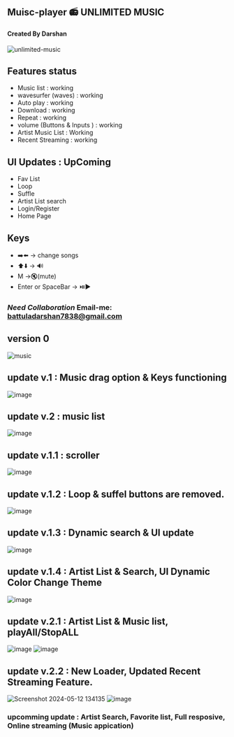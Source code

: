 ## Muisc-player 📻 UNLIMITED MUSIC
#### Created By Darshan
![unlimited-music](https://github.com/darshan1005/Mini-Music-player/assets/114302987/31f78077-50e7-4617-9901-3553c75e2977)

## Features status
- Music list : working
- wavesurfer (waves) : working
- Auto play : working
- Download : working
- Repeat : working
- volume (Buttons & Inputs ) : working
- Artist Music List : Working
- Recent Streaming : working

## UI Updates : UpComing
- Fav List 
- Loop 
- Suffle
- Artist List search
- Login/Register
- Home Page

## Keys
- ➡️⬅️ -> change songs
- ⬆️⬇️ -> 🔊
- M ->🔇(mute)
- Enter or SpaceBar -> ⏯️▶️

### *Need Collaboration* Email-me: battuladarshan7838@gmail.com
## version 0 
![music](https://github.com/darshan1005/Mini-Music-player/assets/114302987/a1b229b7-f829-49df-ba7b-0cb6aa411bd6)
## update v.1 : Music drag option & Keys functioning
![image](https://github.com/darshan1005/Mini-Music-player/assets/114302987/ad3a7f90-1495-450d-b9d7-0355d4ab3ab1)
## update v.2 : music list 
![image](https://github.com/darshan1005/Mini-Music-player/assets/114302987/b3172c85-68cd-4c41-8410-767e7f2a25a1)
## update v.1.1 : scroller
![image](https://github.com/darshan1005/Mini-Music-player/assets/114302987/07e1a152-06dc-4d8d-9017-63ed0141336d)
## update v.1.2 : Loop & suffel buttons are removed.
![image](https://github.com/darshan1005/Mini-Music-player/assets/114302987/3567a60d-cbfd-45df-8537-9dd14c2adb13)
## update v.1.3 : Dynamic search & UI update
![image](https://github.com/darshan1005/Mini-Music-player/assets/114302987/58b10860-c433-4bcd-b703-0c7f68d3d8ed)
## update v.1.4 : Artist List & Search, UI Dynamic Color Change Theme
![image](https://github.com/darshan1005/Mini-Music-player/assets/114302987/f9bf5096-93a9-46b4-a5b8-dcfaf686bb1c)
## update v.2.1 : Artist List & Music list, playAll/StopALL
![image](https://github.com/darshan1005/Mini-Music-player/assets/114302987/9df7873f-0881-4927-b7fc-fd24df43aa70)
![image](https://github.com/darshan1005/Mini-Music-player/assets/114302987/38393940-8242-4941-b7f5-1589ebbc17e2)
## update v.2.2 : New Loader, Updated Recent Streaming Feature.
![Screenshot 2024-05-12 134135](https://github.com/darshan1005/Mini-Music-player/assets/114302987/4d3d76ad-3e6b-4d5b-a1c7-79f14e8a433a)
![image](https://github.com/darshan1005/Mini-Music-player/assets/114302987/6a6a5d63-031c-4502-978c-f044458e49d1)

### upcomming update : Artist Search, Favorite list, Full resposive, Online streaming (Music appication)

